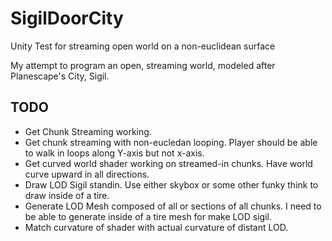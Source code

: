 # SigilDoorCity
Unity Test for streaming open world on a non-euclidean surface

My attempt to program an open, streaming world, modeled after Planescape's City, Sigil.

## TODO
* Get Chunk Streaming working.  
* Get chunk streaming with non-eucledan looping.  Player should be able to walk in loops along Y-axis but not x-axis.
* Get curved world shader working on streamed-in chunks.  Have world curve upward in all directions.
* Draw LOD Sigil standin.  Use either skybox or some other funky think to draw inside of a tire.
* Generate LOD Mesh composed of all or sections of all chunks.  I need to be able to generate inside of a tire mesh for make LOD sigil.
* Match curvature of shader with actual curvature of distant LOD.

